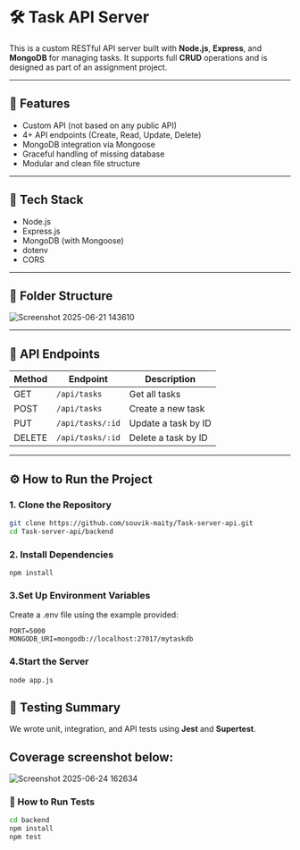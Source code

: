 # 🛠️ Task API Server

This is a custom RESTful API server built with **Node.js**, **Express**, and **MongoDB** for managing tasks. It supports full **CRUD** operations and is designed as part of an assignment project.

---

## 📌 Features

- Custom API (not based on any public API)
- 4+ API endpoints (Create, Read, Update, Delete)
- MongoDB integration via Mongoose
- Graceful handling of missing database
- Modular and clean file structure

---

## 🧱 Tech Stack

- Node.js
- Express.js
- MongoDB (with Mongoose)
- dotenv
- CORS

---

## 📁 Folder Structure
![Screenshot 2025-06-21 143610](https://github.com/user-attachments/assets/bcad2c17-d83e-481f-93ce-b6c0d485e459)



---

## 🔌 API Endpoints

| Method | Endpoint         | Description           |
|--------|------------------|-----------------------|
| GET    | `/api/tasks`     | Get all tasks         |
| POST   | `/api/tasks`     | Create a new task     |
| PUT    | `/api/tasks/:id` | Update a task by ID   |
| DELETE | `/api/tasks/:id` | Delete a task by ID   |

---

## ⚙️ How to Run the Project

### 1. Clone the Repository

```bash
git clone https://github.com/souvik-maity/Task-server-api.git
cd Task-server-api/backend
```
### 2. Install Dependencies
```
npm install
```

### 3.Set Up Environment Variables
Create a .env file using the example provided:
```
PORT=5000
MONGODB_URI=mongodb://localhost:27017/mytaskdb
```


### 4.Start the Server
```
node app.js
```

## 🧪 Testing Summary

We wrote unit, integration, and API tests using **Jest** and **Supertest**.

##  Coverage screenshot below:

![Screenshot 2025-06-24 162634](https://github.com/user-attachments/assets/28c30358-bf38-49bd-84e7-6c7ed42e5e4e)




### 🚀 How to Run Tests

```bash
cd backend
npm install
npm test
```






